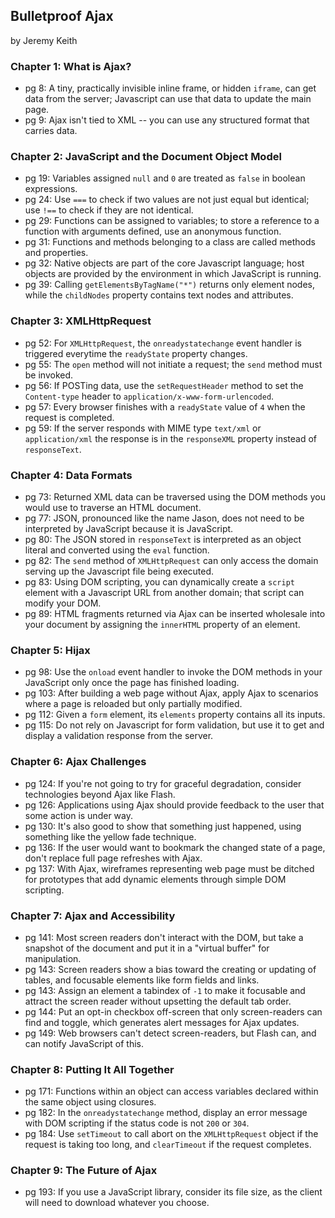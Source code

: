 ## Bulletproof Ajax

by Jeremy Keith

### Chapter 1: What is Ajax?
* pg 8: A tiny, practically invisible inline frame, or hidden `iframe`, can get data from the server; Javascript can use that data to update the main page.
* pg 9: Ajax isn't tied to XML -- you can use any structured format that carries data.

### Chapter 2: JavaScript and the Document Object Model
* pg 19: Variables assigned `null` and `0` are treated as `false` in boolean expressions.
* pg 24: Use `===` to check if two values are not just equal but identical; use `!==` to check if they are not identical.
* pg 29: Functions can be assigned to variables; to store a reference to a function with arguments defined, use an anonymous function.
* pg 31: Functions and methods belonging to a class are called methods and properties.
* pg 32: Native objects are part of the core Javascript language; host objects are provided by the environment in which JavaScript is running.
* pg 39: Calling `getElementsByTagName("*")` returns only element nodes, while the `childNodes` property contains text nodes and attributes.

### Chapter 3: XMLHttpRequest
* pg 52: For `XMLHttpRequest`, the `onreadystatechange` event handler is triggered everytime the `readyState` property changes.
* pg 55: The `open` method will not initiate a request; the `send` method must be invoked.
* pg 56: If POSTing data, use the `setRequestHeader` method to set the `Content-type` header to `application/x-www-form-urlencoded`.
* pg 57: Every browser finishes with a `readyState` value of `4` when the request is completed.
* pg 59: If the server responds with MIME type `text/xml` or `application/xml` the response is in the `responseXML` property instead of `responseText`.

### Chapter 4: Data Formats
* pg 73: Returned XML data can be traversed using the DOM methods you would use to traverse an HTML document.
* pg 77: JSON, pronounced like the name Jason, does not need to be interpreted by JavaScript because it is JavaScript.
* pg 80: The JSON stored in `responseText` is interpreted as an object literal and converted using the `eval` function.
* pg 82: The `send` method of `XMLHttpRequest` can only access the domain serving up the Javascript file being executed.
* pg 83: Using DOM scripting, you can dynamically create a `script` element with a Javascript URL from another domain; that script can modify your DOM.
* pg 89: HTML fragments returned via Ajax can be inserted wholesale into your document by assigning the `innerHTML` property of an element.

### Chapter 5: Hijax
* pg 98: Use the `onload` event handler to invoke the DOM methods in your JavaScript only once the page has finished loading.
* pg 103: After building a web page without Ajax, apply Ajax to scenarios where a page is reloaded but only partially modified.
* pg 112: Given a `form` element, its `elements` property contains all its inputs.
* pg 115: Do not rely on Javascript for form validation, but use it to get and display a validation response from the server.

### Chapter 6: Ajax Challenges
* pg 124: If you're not going to try for graceful degradation, consider technologies beyond Ajax like Flash.
* pg 126: Applications using Ajax should provide feedback to the user that some action is under way.
* pg 130: It's also good to show that something just happened, using something like the yellow fade technique.
* pg 136: If the user would want to bookmark the changed state of a page, don't replace full page refreshes with Ajax.
* pg 137: With Ajax, wireframes representing web page must be ditched for prototypes that add dynamic elements through simple DOM scripting.

### Chapter 7: Ajax and Accessibility
* pg 141: Most screen readers don't interact with the DOM, but take a snapshot of the document and put it in a "virtual buffer" for manipulation.
* pg 143: Screen readers show a bias toward the creating or updating of tables, and focusable elements like form fields and links.
* pg 143: Assign an element a tabindex of `-1` to make it focusable and attract the screen reader without upsetting the default tab order.
* pg 144: Put an opt-in checkbox off-screen that only screen-readers can find and toggle, which generates alert messages for Ajax updates.
* pg 149: Web browsers can't detect screen-readers, but Flash can, and can notify JavaScript of this.

### Chapter 8: Putting It All Together
* pg 171: Functions within an object can access variables declared within the same object using closures.
* pg 182: In the `onreadystatechange` method, display an error message with DOM scripting if the status code is not `200` or `304`.
* pg 184: Use `setTimeout` to call abort on the `XMLHttpRequest` object if the request is taking too long, and `clearTimeout` if the request completes.

### Chapter 9: The Future of Ajax
* pg 193: If you use a JavaScript library, consider its file size, as the client will need to download whatever you choose.

